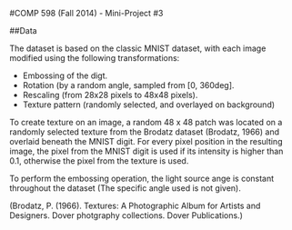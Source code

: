 #COMP 598 (Fall 2014) - Mini-Project #3

##Data

The dataset is based on the classic MNIST dataset, with each image modified using the following transformations:
- Embossing of the digt.
- Rotation (by a random angle, sampled from [0, 360deg].
- Rescaling (from 28x28 pixels to 48x48 pixels).
- Texture pattern (randomly selected, and overlayed on background)

To create texture on an image, a random 48 x 48 patch was located on a randomly selected texture from the Brodatz dataset (Brodatz, 1966) and overlaid beneath the MNIST digit. For every pixel position in the resulting image, the pixel from the MNIST digit is used if its intensity is higher than 0.1, otherwise the pixel from the texture is used.

To perform the embossing operation, the light source ange is constant throughout the dataset (The specific angle used is not given).

(Brodatz, P. (1966). Textures: A Photographic Album for Artists and Designers. Dover photgraphy collections. Dover Publications.)

